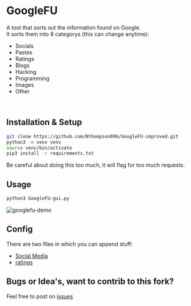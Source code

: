 # GoogleFU
A tool that sorts out the information found on Google. <br>
It sorts them into 8 categorys (this can change anytime):
 - Socials
 - Pastes
 - Ratings
 - Blogs
 - Hacking
 - Programming
 - Images
 - Other

<br>

## Installation & Setup
```bash
git clone https://github.com/Nthompson096/GoogleFU-improved.git
python3 -m venv venv
source venv/bin/activate 
pip3 install -r requirements.txt
```

Be careful about doing this too much, it will flag for too much requests.


## Usage
```Bash
python3 GoogleFU-gui.py
```
![googlefu-demo](https://github.com/user-attachments/assets/0ab69e3d-e4ff-46e5-9cc1-f9310f047221)
<br>

## Config
There are two files in which you can append stuff:
 - [Social Media](./socials.txt)
 - [ratings](./ratings.txt)

## Bugs or Idea's, want to contrib to this fork?

Feel free to post on [issues](https://github.com/Nthompson096/GoogleFU-improved/issues)

